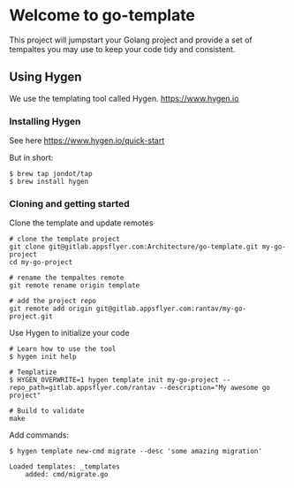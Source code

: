 # Welcome to go-template

This project will jumpstart your Golang project and provide a set of tempaltes you may use to keep your code tidy and
consistent.

## Using Hygen
We use the templating tool called Hygen. https://www.hygen.io

### Installing Hygen
See here https://www.hygen.io/quick-start

But in short:

    $ brew tap jondot/tap
    $ brew install hygen

### Cloning and getting started

Clone the template and update remotes

    # clone the template project
    git clone git@gitlab.appsflyer.com:Architecture/go-template.git my-go-project
    cd my-go-project

    # rename the tempaltes remote
    git remote rename origin template

    # add the project repo
    git remote add origin git@gitlab.appsflyer.com:rantav/my-go-project.git

Use Hygen to initialize your code

    # Learn how to use the tool
    $ hygen init help

    # Templatize
    $ HYGEN_OVERWRITE=1 hygen template init my-go-project --repo_path=gitlab.appsflyer.com/rantav --description="My awesome go project"

    # Build to validate
    make


Add commands:

    $ hygen template new-cmd migrate --desc 'some amazing migration'

    Loaded templates: _templates
        added: cmd/migrate.go
